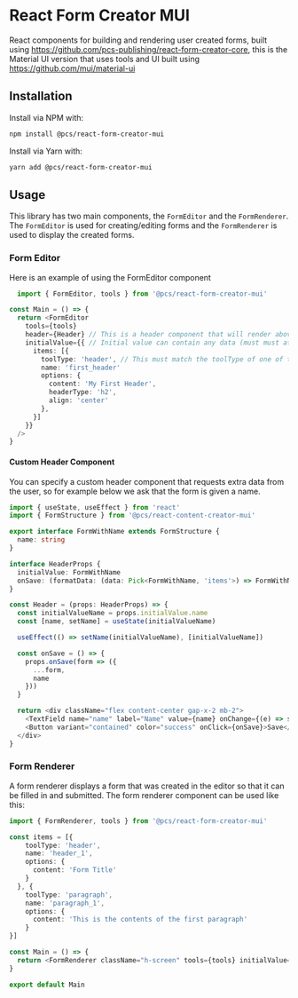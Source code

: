 # React Form Creator MUI

React components for building and rendering user created forms, built using <https://github.com/pcs-publishing/react-form-creator-core>, this is the Material UI version that uses tools and UI built using <https://github.com/mui/material-ui>

## Installation

Install via NPM with:

```bash
npm install @pcs/react-form-creator-mui
```

Install via Yarn with:

```bash
yarn add @pcs/react-form-creator-mui
```

## Usage

This library has two main components, the `FormEditor` and the `FormRenderer`. The `FormEditor` is used for creating/editing forms and the `FormRenderer` is used to display the created forms.

### Form Editor

Here is an example of using the FormEditor component

```typescript
  import { FormEditor, tools } from '@pcs/react-form-creator-mui'

const Main = () => {
  return <FormEditor
    tools={tools}
    header={Header} // This is a header component that will render above the form, it takes onSave as a prop which when called with a modifier function (where you can add any extra data) called onSave at the FormEditor level with the returned data.
    initialValue={{ // Initial value can contain any data (must must at the minimum contain an array of form items), this data gets passed down to the Header component specified above
      items: [{
        toolType: 'header', // This must match the toolType of one of the tools passed into the editor
        name: 'first_header'
        options: {
          content: 'My First Header',
          headerType: 'h2',
          align: 'center'
        },
      }]
    }}
  />
}
```

#### Custom Header Component

You can specify a custom header component that requests extra data from the user, so for example below we ask that the form is given a name.

```typescript
import { useState, useEffect } from 'react'
import { FormStructure } from '@pcs/react-content-creator-mui'

export interface FormWithName extends FormStructure {
  name: string
}

interface HeaderProps {
  initialValue: FormWithName
  onSave: (formatData: (data: Pick<FormWithName, 'items'>) => FormWithName) => void
}

const Header = (props: HeaderProps) => {
  const initialValueName = props.initialValue.name
  const [name, setName] = useState(initialValueName)

  useEffect(() => setName(initialValueName), [initialValueName])

  const onSave = () => {
    props.onSave(form => ({
      ...form,
      name
    }))
  }

  return <div className="flex content-center gap-x-2 mb-2">
    <TextField name="name" label="Name" value={name} onChange={(e) => setName(e.target.value)} />
    <Button variant="contained" color="success" onClick={onSave}>Save</Button>
  </div>
}
```

### Form Renderer

A form renderer displays a form that was created in the editor so that it can be filled in and submitted. The form renderer component can be used like this:

```typescript
import { FormRenderer, tools } from '@pcs/react-form-creator-mui'

const items = [{
    toolType: 'header',
    name: 'header_1',
    options: {
      content: 'Form Title'
    }
  }, {
    toolType: 'paragraph',
    name: 'paragraph_1',
    options: {
      content: 'This is the contents of the first paragraph'
    }
}]

const Main = () => {
  return <FormRenderer className="h-screen" tools={tools} initialValue={{ name: 'My Form', items }} />
}

export default Main
```
